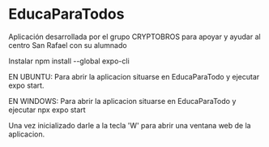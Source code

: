 # EducaParaTodos
Aplicación desarrollada por el grupo CRYPTOBROS para apoyar y ayudar al centro San Rafael con su alumnado

Instalar npm install --global expo-cli


EN UBUNTU:  Para abrir la aplicacion situarse en EducaParaTodo y ejecutar expo start.

EN WINDOWS: Para abrir la aplicacion situarse en EducaParaTodo y ejecutar npx expo start

Una vez inicializado darle a la tecla 'W' para abrir una ventana web de la aplicacion.

